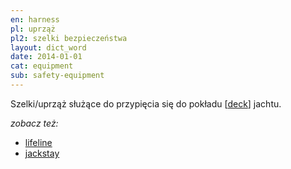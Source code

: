 ```yaml
---
en: harness
pl: uprząż
pl2: szelki bezpieczeństwa
layout: dict_word
date: 2014-01-01
cat: equipment
sub: safety-equipment
---
```


Szelki/uprząż służące do przypięcia się do pokładu [[deck](/dict/deck.html)] jachtu.

*zobacz też:*

* [lifeline](/dict/lifeline.html)
* [jackstay](/dict/jackstay.html)